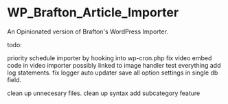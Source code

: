 WP_Brafton_Article_Importer
==================

An Opinionated version of Brafton's WordPress Importer.


todo: 

priority
schedule importer by hooking into wp-cron.php
fix video embed code in video importer possibly linked to image handler
test everything add log statements.
fix logger
auto updater
save all option settings in single db field.


clean up unnecesary files.
clean up syntax
add subcategory feature